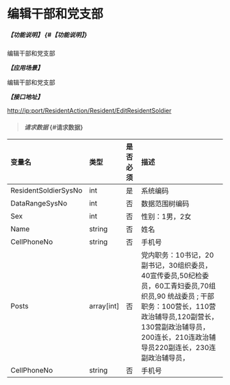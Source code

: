 # 编辑干部和党支部

##### _【功能说明】_ {#【功能说明】}

编辑干部和党支部

_**【应用场景】**_

编辑干部和党支部

_**【接口地址】**_

[http://ip:port/ResidentAction/Resident/EditResidentSoldier](http://ip:port/ResidentAction/Resident/EditResidentSoldier)

> #### _请求数据_ {#请求数据}

| 变量名 | 类型 | 是否必须 | 描述 |
| :--- | :--- | :--- | :--- |
| ResidentSoldierSysNo | int | 是 | 系统编码 |
| DataRangeSysNo | int | 否 | 数据范围树编码 |
| Sex | int | 否 | 性别：1男，2女 |
| Name | string | 否 | 姓名 |
| CellPhoneNo | string | 否 | 手机号 |
| Posts | array\[int\] | 否 | 党内职务：10书记，20副书记，30组织委员，40宣传委员,50纪检委员，60工青妇委员,70组织员,90 统战委员 ; 干部职务：100营长，110营政治辅导员,120副营长，130营副政治辅导员，200连长，210连政治辅导员220副连长，230连副政治辅导员， |
| CellPhoneNo | string | 否 | 手机号 |



